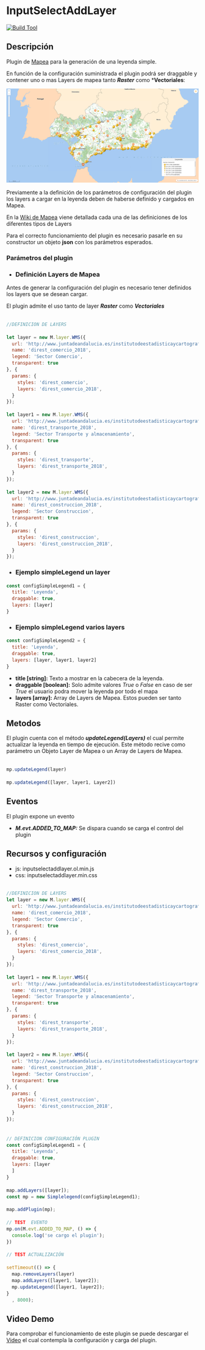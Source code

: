 # InputSelectAddLayer

[![Build Tool](https://img.shields.io/badge/build-Webpack-green.svg)](https://github.com/sigcorporativo-ja/Mapea4-dev-webpack)

## Descripción

 Plugin de [Mapea](https://github.com/sigcorporativo-ja/Mapea4) para la generación de una leyenda simple.

 En función de la configuración suministrada el plugin podrá ser draggable y contener uno o mas Layers de mapea tanto ***Raster*** como ***Vectoriales**:
 


![Imagen](./images/simpleLegendPlugin.png)

Previamente a la definición de los parámetros de configuración del plugin los layers a cargar en la leyenda deben de haberse definido y cargados en Mapea.

En la [Wiki de Mapea](https://github.com/sigcorporativo-ja/Mapea4/wiki/Capas) viene detallada cada una de las definiciones de los diferentes tipos de Layers

Para el correcto funcionamiento del plugin es necesario pasarle en su constructor un objeto **json** con los parámetros esperados.
### Parámetros del plugin



- ### Definición Layers de Mapea ###

Antes de generar la configuración del plugin es necesario tener definidos los layers que se desean cargar.

El plugin admite el uso tanto de layer ___Raster___ como ___Vectoriales___
```javascript

//DEFINICION DE LAYERS

let layer = new M.layer.WMS({
  url: 'http://www.juntadeandalucia.es/institutodeestadisticaycartografia/geoserver-ieca/direst/wms?',
  name: 'direst_comercio_2018',
  legend: 'Sector Comercio',
  transparent: true
}, {
  params: {
    styles: 'direst_comercio',
    layers: 'direst_comercio_2018',
  }
});

let layer1 = new M.layer.WMS({
  url: 'http://www.juntadeandalucia.es/institutodeestadisticaycartografia/geoserver-ieca/direst/wms?',
  name: 'direst_transporte_2018',
  legend: 'Sector Transporte y almacenamiento',
  transparent: true
}, {
  params: {
    styles: 'direst_transporte',
    layers: 'direst_transporte_2018',
  }
});

let layer2 = new M.layer.WMS({
  url: 'http://www.juntadeandalucia.es/institutodeestadisticaycartografia/geoserver-ieca/direst/wms?',
  name: 'direst_construccion_2018',
  legend: 'Sector Construccion',
  transparent: true
}, {
  params: {
    styles: 'direst_construccion',
    layers: 'direst_construccion_2018',
  }
});
```

- ### Ejemplo simpleLegend un layer ###

```javascript
const configSimpleLegend1 = {
  title: 'Leyenda',
  draggable: true,
  layers: [layer]
}
```

- ### Ejemplo simpleLegend varios layers ###
```javascript
const configSimpleLegend2 = {
  title: 'Leyenda',
  draggable: true,
  layers: [layer, layer1, layer2]
}
```


- **title [string]:**  Texto a mostrar en la cabecera de la leyenda.
- **draggable [boolean]:**  Solo admite valores _True_ o _False_ en caso de ser _True_  el usuario podra mover la leyenda por todo el mapa
- **layers [array]:** Array de Layers de Mapea. Estos pueden ser tanto Raster como Vectoriales.

      

## Metodos

El plugin cuenta con el método ***updateLegend(Layers)*** el cual permite actualizar la leyenda en tiempo de ejecución. Este método recive como parámetro un Objeto  Layer de Mapea o un Array de Layers de Mapea.

```javascript

mp.updateLegend(layer)

mp.updateLegend([layer, layer1, Layer2])
```

## Eventos 

El plugin expone un evento

- ***M.evt.ADDED_TO_MAP:*** Se dispara cuando se carga el control del plugin 


## Recursos y configuración

- js: inputselectaddlayer.ol.min.js
- css: inputselectaddlayer.min.css

```javascript

//DEFINICION DE LAYERS
let layer = new M.layer.WMS({
  url: 'http://www.juntadeandalucia.es/institutodeestadisticaycartografia/geoserver-ieca/direst/wms?',
  name: 'direst_comercio_2018',
  legend: 'Sector Comercio',
  transparent: true
}, {
  params: {
    styles: 'direst_comercio',
    layers: 'direst_comercio_2018',
  }
});

let layer1 = new M.layer.WMS({
  url: 'http://www.juntadeandalucia.es/institutodeestadisticaycartografia/geoserver-ieca/direst/wms?',
  name: 'direst_transporte_2018',
  legend: 'Sector Transporte y almacenamiento',
  transparent: true
}, {
  params: {
    styles: 'direst_transporte',
    layers: 'direst_transporte_2018',
  }
});

let layer2 = new M.layer.WMS({
  url: 'http://www.juntadeandalucia.es/institutodeestadisticaycartografia/geoserver-ieca/direst/wms?',
  name: 'direst_construccion_2018',
  legend: 'Sector Construccion',
  transparent: true
}, {
  params: {
    styles: 'direst_construccion',
    layers: 'direst_construccion_2018',
  }
});


// DEFINICION CONFIGURACIÓN PLUGIN
const configSimpleLegend1 = {
  title: 'Leyenda',
  draggable: true,
  layers: [layer
  ]
}

map.addLayers([layer]);
const mp = new Simplelegend(configSimpleLegend1);

map.addPlugin(mp);

// TEST  EVENTO
mp.on(M.evt.ADDED_TO_MAP, () => {
  console.log('se cargo el plugin');
})

// TEST ACTUALIZACIÓN 

setTimeout(() => {
  map.removeLayers(layer)
  map.addLayers([layer1, layer2]);
  mp.updateLegend([layer1, layer2]);
}
  , 8000);


```

## Video Demo

Para comprobar el funcionamiento de este plugin se puede descargar el [Video](https://github.com/emiliopardo/inputselectaddlayer/blob/master/docs/video/simpleLegend.webm?raw=true) el cual contempla la configuración y carga del plugin.